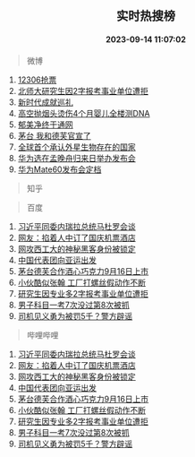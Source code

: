 <div align="center"><h2>实时热搜榜</h2><h4>2023-09-14 11:07:02</h4></div>

> 微博  

1. [12306抢票](https://s.weibo.com/weibo?q=12306%E6%8A%A2%E7%A5%A8&t=31&band_rank=1&Refer=top)<br />
2. [北师大研究生因2字报考事业单位遭拒](https://s.weibo.com/weibo?q=%23%E5%8C%97%E5%B8%88%E5%A4%A7%E7%A0%94%E7%A9%B6%E7%94%9F%E5%9B%A02%E5%AD%97%E6%8A%A5%E8%80%83%E4%BA%8B%E4%B8%9A%E5%8D%95%E4%BD%8D%E9%81%AD%E6%8B%92%23&t=31&band_rank=2&Refer=top)<br />
3. [新时代成就巡礼](https://s.weibo.com/weibo?q=%23%E6%96%B0%E6%97%B6%E4%BB%A3%E6%88%90%E5%B0%B1%E5%B7%A1%E7%A4%BC%23&t=31&band_rank=3&Refer=top)<br />
4. [高空抛烟头烫伤4个月婴儿全楼测DNA](https://s.weibo.com/weibo?q=%23%E9%AB%98%E7%A9%BA%E6%8A%9B%E7%83%9F%E5%A4%B4%E7%83%AB%E4%BC%A44%E4%B8%AA%E6%9C%88%E5%A9%B4%E5%84%BF%E5%85%A8%E6%A5%BC%E6%B5%8BDNA%23&t=31&band_rank=4&Refer=top)<br />
5. [郁美净终于通网](https://s.weibo.com/weibo?q=%E9%83%81%E7%BE%8E%E5%87%80%E7%BB%88%E4%BA%8E%E9%80%9A%E7%BD%91&t=31&band_rank=5&Refer=top)<br />
6. [茅台 我和德芙官宣了](https://s.weibo.com/weibo?q=%E8%8C%85%E5%8F%B0%20%E6%88%91%E5%92%8C%E5%BE%B7%E8%8A%99%E5%AE%98%E5%AE%A3%E4%BA%86&t=31&band_rank=6&Refer=top)<br />
7. [全球首个承认外星生物存在的国家](https://s.weibo.com/weibo?q=%23%E5%85%A8%E7%90%83%E9%A6%96%E4%B8%AA%E6%89%BF%E8%AE%A4%E5%A4%96%E6%98%9F%E7%94%9F%E7%89%A9%E5%AD%98%E5%9C%A8%E7%9A%84%E5%9B%BD%E5%AE%B6%23&t=31&band_rank=7&Refer=top)<br />
8. [华为选在孟晚舟归来日举办发布会](https://s.weibo.com/weibo?q=%23%E5%8D%8E%E4%B8%BA%E9%80%89%E5%9C%A8%E5%AD%9F%E6%99%9A%E8%88%9F%E5%BD%92%E6%9D%A5%E6%97%A5%E4%B8%BE%E5%8A%9E%E5%8F%91%E5%B8%83%E4%BC%9A%23&t=31&band_rank=8&Refer=top)<br />
9. [华为Mate60发布会定档](https://s.weibo.com/weibo?q=%23%E5%8D%8E%E4%B8%BAMate60%E5%8F%91%E5%B8%83%E4%BC%9A%E5%AE%9A%E6%A1%A3%23&t=31&band_rank=9&Refer=top)<br />

> 知乎  


> 百度  

1. [习近平同委内瑞拉总统马杜罗会谈](https://www.baidu.com/s?wd=%E4%B9%A0%E8%BF%91%E5%B9%B3%E5%90%8C%E5%A7%94%E5%86%85%E7%91%9E%E6%8B%89%E6%80%BB%E7%BB%9F%E9%A9%AC%E6%9D%9C%E7%BD%97%E4%BC%9A%E8%B0%88&sa=fyb_news&rsv_dl=fyb_news)<br />
2. [网友：掐着人中订了国庆机票酒店](https://www.baidu.com/s?wd=%E7%BD%91%E5%8F%8B%EF%BC%9A%E6%8E%90%E7%9D%80%E4%BA%BA%E4%B8%AD%E8%AE%A2%E4%BA%86%E5%9B%BD%E5%BA%86%E6%9C%BA%E7%A5%A8%E9%85%92%E5%BA%97&sa=fyb_news&rsv_dl=fyb_news)<br />
3. [网攻西工大的神秘黑客身份被锁定](https://www.baidu.com/s?wd=%E7%BD%91%E6%94%BB%E8%A5%BF%E5%B7%A5%E5%A4%A7%E7%9A%84%E7%A5%9E%E7%A7%98%E9%BB%91%E5%AE%A2%E8%BA%AB%E4%BB%BD%E8%A2%AB%E9%94%81%E5%AE%9A&sa=fyb_news&rsv_dl=fyb_news)<br />
4. [中国代表团向亚运出发](https://www.baidu.com/s?wd=%E4%B8%AD%E5%9B%BD%E4%BB%A3%E8%A1%A8%E5%9B%A2%E5%90%91%E4%BA%9A%E8%BF%90%E5%87%BA%E5%8F%91&sa=fyb_news&rsv_dl=fyb_news)<br />
5. [茅台德芙合作酒心巧克力9月16日上市](https://www.baidu.com/s?wd=%E8%8C%85%E5%8F%B0%E5%BE%B7%E8%8A%99%E5%90%88%E4%BD%9C%E9%85%92%E5%BF%83%E5%B7%A7%E5%85%8B%E5%8A%9B9%E6%9C%8816%E6%97%A5%E4%B8%8A%E5%B8%82&sa=fyb_news&rsv_dl=fyb_news)<br />
6. [小伙酷似张翰 工厂打螺丝假动作不断](https://www.baidu.com/s?wd=%E5%B0%8F%E4%BC%99%E9%85%B7%E4%BC%BC%E5%BC%A0%E7%BF%B0+%E5%B7%A5%E5%8E%82%E6%89%93%E8%9E%BA%E4%B8%9D%E5%81%87%E5%8A%A8%E4%BD%9C%E4%B8%8D%E6%96%AD&sa=fyb_news&rsv_dl=fyb_news)<br />
7. [研究生因专业多2字报考事业单位遭拒](https://www.baidu.com/s?wd=%E7%A0%94%E7%A9%B6%E7%94%9F%E5%9B%A0%E4%B8%93%E4%B8%9A%E5%A4%9A2%E5%AD%97%E6%8A%A5%E8%80%83%E4%BA%8B%E4%B8%9A%E5%8D%95%E4%BD%8D%E9%81%AD%E6%8B%92&sa=fyb_news&rsv_dl=fyb_news)<br />
8. [男子科目一考7次没过第8次被抓](https://www.baidu.com/s?wd=%E7%94%B7%E5%AD%90%E7%A7%91%E7%9B%AE%E4%B8%80%E8%80%837%E6%AC%A1%E6%B2%A1%E8%BF%87%E7%AC%AC8%E6%AC%A1%E8%A2%AB%E6%8A%93&sa=fyb_news&rsv_dl=fyb_news)<br />
9. [司机见义勇为被罚5千？警方辟谣](https://www.baidu.com/s?wd=%E5%8F%B8%E6%9C%BA%E8%A7%81%E4%B9%89%E5%8B%87%E4%B8%BA%E8%A2%AB%E7%BD%9A5%E5%8D%83%EF%BC%9F%E8%AD%A6%E6%96%B9%E8%BE%9F%E8%B0%A3&sa=fyb_news&rsv_dl=fyb_news)<br />

> 哔哩哔哩  

1. [习近平同委内瑞拉总统马杜罗会谈](https://www.baidu.com/s?wd=%E4%B9%A0%E8%BF%91%E5%B9%B3%E5%90%8C%E5%A7%94%E5%86%85%E7%91%9E%E6%8B%89%E6%80%BB%E7%BB%9F%E9%A9%AC%E6%9D%9C%E7%BD%97%E4%BC%9A%E8%B0%88&sa=fyb_news&rsv_dl=fyb_news)<br />
2. [网友：掐着人中订了国庆机票酒店](https://www.baidu.com/s?wd=%E7%BD%91%E5%8F%8B%EF%BC%9A%E6%8E%90%E7%9D%80%E4%BA%BA%E4%B8%AD%E8%AE%A2%E4%BA%86%E5%9B%BD%E5%BA%86%E6%9C%BA%E7%A5%A8%E9%85%92%E5%BA%97&sa=fyb_news&rsv_dl=fyb_news)<br />
3. [网攻西工大的神秘黑客身份被锁定](https://www.baidu.com/s?wd=%E7%BD%91%E6%94%BB%E8%A5%BF%E5%B7%A5%E5%A4%A7%E7%9A%84%E7%A5%9E%E7%A7%98%E9%BB%91%E5%AE%A2%E8%BA%AB%E4%BB%BD%E8%A2%AB%E9%94%81%E5%AE%9A&sa=fyb_news&rsv_dl=fyb_news)<br />
4. [中国代表团向亚运出发](https://www.baidu.com/s?wd=%E4%B8%AD%E5%9B%BD%E4%BB%A3%E8%A1%A8%E5%9B%A2%E5%90%91%E4%BA%9A%E8%BF%90%E5%87%BA%E5%8F%91&sa=fyb_news&rsv_dl=fyb_news)<br />
5. [茅台德芙合作酒心巧克力9月16日上市](https://www.baidu.com/s?wd=%E8%8C%85%E5%8F%B0%E5%BE%B7%E8%8A%99%E5%90%88%E4%BD%9C%E9%85%92%E5%BF%83%E5%B7%A7%E5%85%8B%E5%8A%9B9%E6%9C%8816%E6%97%A5%E4%B8%8A%E5%B8%82&sa=fyb_news&rsv_dl=fyb_news)<br />
6. [小伙酷似张翰 工厂打螺丝假动作不断](https://www.baidu.com/s?wd=%E5%B0%8F%E4%BC%99%E9%85%B7%E4%BC%BC%E5%BC%A0%E7%BF%B0+%E5%B7%A5%E5%8E%82%E6%89%93%E8%9E%BA%E4%B8%9D%E5%81%87%E5%8A%A8%E4%BD%9C%E4%B8%8D%E6%96%AD&sa=fyb_news&rsv_dl=fyb_news)<br />
7. [研究生因专业多2字报考事业单位遭拒](https://www.baidu.com/s?wd=%E7%A0%94%E7%A9%B6%E7%94%9F%E5%9B%A0%E4%B8%93%E4%B8%9A%E5%A4%9A2%E5%AD%97%E6%8A%A5%E8%80%83%E4%BA%8B%E4%B8%9A%E5%8D%95%E4%BD%8D%E9%81%AD%E6%8B%92&sa=fyb_news&rsv_dl=fyb_news)<br />
8. [男子科目一考7次没过第8次被抓](https://www.baidu.com/s?wd=%E7%94%B7%E5%AD%90%E7%A7%91%E7%9B%AE%E4%B8%80%E8%80%837%E6%AC%A1%E6%B2%A1%E8%BF%87%E7%AC%AC8%E6%AC%A1%E8%A2%AB%E6%8A%93&sa=fyb_news&rsv_dl=fyb_news)<br />
9. [司机见义勇为被罚5千？警方辟谣](https://www.baidu.com/s?wd=%E5%8F%B8%E6%9C%BA%E8%A7%81%E4%B9%89%E5%8B%87%E4%B8%BA%E8%A2%AB%E7%BD%9A5%E5%8D%83%EF%BC%9F%E8%AD%A6%E6%96%B9%E8%BE%9F%E8%B0%A3&sa=fyb_news&rsv_dl=fyb_news)<br />
